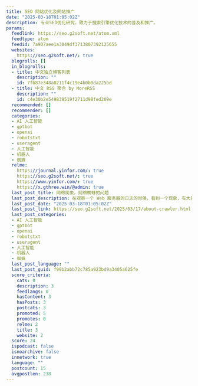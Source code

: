```yaml
---
title: SEO 网站优化及网站推广
date: "2025-03-18T01:05:02Z"
description: 专业SEO优化研究，致力于搜索引擎优化技术的普及和推广。
params:
  feedlink: https://seo.g2soft.net/atom.xml
  feedtype: atom
  feedid: 7a907aee1a3049df3713807392125655
  websites:
    https://seo.g2soft.net/: true
  blogrolls: []
  in_blogrolls:
  - title: 中文独立博客列表
    description: ""
    id: 7fb87e348a8211f4c19e4b0b0da225bd
  - title: 中文 RSS 聚合 by MoreRSS
    description: ""
    id: c4e30b2e549839519f2711d98fed209e
  recommended: []
  recommender: []
  categories:
  - AI 人工智能
  - gptbot
  - openai
  - robotstxt
  - useragent
  - 人工智能
  - 机器人
  - 蜘蛛
  relme:
    https://journal.yinfor.com/: true
    https://seo.g2soft.net/: true
    https://www.yinfor.com/: true
    https://x.gthree.win/@admin: true
  last_post_title: 网络爬虫，网络蜘蛛的问题
  last_post_description: 在观察一个 Web 服务器的日志的时候，看到一个现象，有大量的网络爬虫，或者说网络蜘蛛来访问，抓取内容。这个访问数量有些过分。看这个截图。
  last_post_date: "2025-03-18T01:05:02Z"
  last_post_link: https://seo.g2soft.net/2025/03/17/about-crawler.html
  last_post_categories:
  - AI 人工智能
  - gptbot
  - openai
  - robotstxt
  - useragent
  - 人工智能
  - 机器人
  - 蜘蛛
  last_post_language: ""
  last_post_guid: f99b2abb72c785a923bd9a3405a625fe
  score_criteria:
    cats: 0
    description: 3
    feedlangs: 0
    hasContent: 3
    hasPosts: 3
    postcats: 3
    promoted: 5
    promotes: 0
    relme: 2
    title: 3
    website: 2
  score: 24
  ispodcast: false
  isnoarchive: false
  innetwork: true
  language: ""
  postcount: 15
  avgpostlen: 238
---
```

